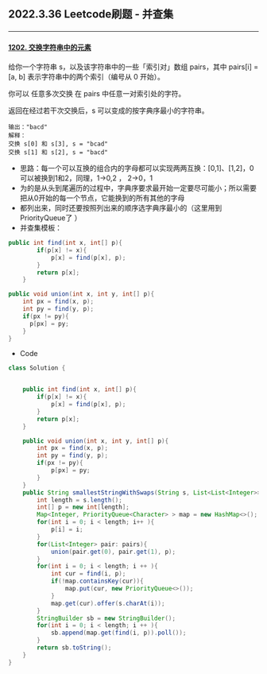 <h2>2022.3.36 Leetcode刷题 - 并查集



---



#### [1202. 交换字符串中的元素](https://leetcode-cn.com/problems/smallest-string-with-swaps/)

给你一个字符串 s，以及该字符串中的一些「索引对」数组 pairs，其中 pairs[i] = [a, b] 表示字符串中的两个索引（编号从 0 开始）。

你可以 任意多次交换 在 pairs 中任意一对索引处的字符。

返回在经过若干次交换后，s 可以变成的按字典序最小的字符串。



```输入：s = "dcab", pairs = [[0,3],[1,2]]
输出："bacd"
解释： 
交换 s[0] 和 s[3], s = "bcad"
交换 s[1] 和 s[2], s = "bacd"
```

- 思路：每一个可以互换的组合内的字母都可以实现两两互换：[0,1]、[1,2]，0可以被换到1和2，同理，1->0,2 ， 2->0，1
- 为的是从头到尾遍历的过程中，字典序要求最开始一定要尽可能小；所以需要把从0开始的每一个节点，它能换到的所有其他的字母
- 都列出来，同时还要按照列出来的顺序选字典序最小的（这里用到PriorityQueue了 ）
- 并查集模板：

```Java 
public int find(int x, int[] p){
        if(p[x] != x){
            p[x] = find(p[x], p);
        }
        return p[x];
    }

public void union(int x, int y, int[] p){
    int px = find(x, p);
    int py = find(y, p);
    if(px != py){
      p[px] = py;
    }
}
```



- Code

```Java
class Solution {


    public int find(int x, int[] p){
        if(p[x] != x){
            p[x] = find(p[x], p);
        }
        return p[x];
    }

    public void union(int x, int y, int[] p){
        int px = find(x, p);
        int py = find(y, p);
        if(px != py){
            p[px] = py;
        }
    }
    public String smallestStringWithSwaps(String s, List<List<Integer>> pairs) {
        int length = s.length();
        int[] p = new int[length];
        Map<Integer, PriorityQueue<Character> > map = new HashMap<>();
        for(int i = 0; i < length; i++ ){
            p[i] = i;    
        }
        for(List<Integer> pair: pairs){
            union(pair.get(0), pair.get(1), p);
        }
        for(int i = 0; i < length; i ++ ){
            int cur = find(i, p);
            if(!map.containsKey(cur)){
                map.put(cur, new PriorityQueue<>());
            }
            map.get(cur).offer(s.charAt(i));
        }
        StringBuilder sb = new StringBuilder();
        for(int i = 0; i < length; i ++ ){
            sb.append(map.get(find(i, p)).poll());
        }
        return sb.toString();
    }
}
```
